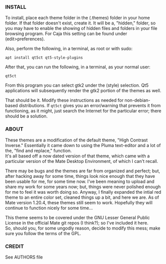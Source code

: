 ### INSTALL

To install, place each theme folder in the (.themes) folder in your home folder.
If that folder doesn't exist, create it.  It will be a, "hidden," folder, so
you may have to enable the showing of hidden files and folders in your file 
browsing program.  For Caja this setting can be found under (edit>preferences).

Also, perform the following, in a terminal, as root or with sudo:

`apt install qt5ct qt5-style-plugins`

After that, you can run the following, in a terminal, as your normal user:

`qt5ct`

From this program you can select gtk2 under the (style) selection.
Qt5 applications will subsequently render the gtk2 portion of the themes as 
well.

That should be it.  Modify these instructions as needed for non-debian-based 
distributions.  If `qt5ct` gives you an error/warning that prevents it from 
functioning, as it might, just search the Internet for the particular error; 
there should be a solution.

### ABOUT

These themes are a modification of the default theme, 
"High Contrast Inverse."  Essentially it came down to using the Pluma 
text-editor and a lot of the, "find and replace," function.  
It's all based off a now dated version of that theme, which came with a 
particular version of the Mate Desktop Environment, of which I can't recall.

There may be bugs and the themes are far from organized and perfect; but, after 
hacking away for some time, things look nice enough that they have been usable 
for me, for some time now.  I've been meaning to upload and share my work for 
some years now; but, things were never polished enough for me to feel it 
was worth doing so.  Anyway, I finally expanded the intial red theme to an 
entire color set, cleaned things up a bit, and here we are.  As of Mate version 
1.20.4, these themes still seem to work.  Hopefully they will continue to 
function nicely for some time...

This theme seems to be covered under the GNU Lesser General Public License 
in the official Mate git repos (I think?); so I've included it here.  
So, should you, for some ungodly reason, decide to modify this mess; 
make sure you follow the terms of the GPL.

### CREDIT
See AUTHORS file
